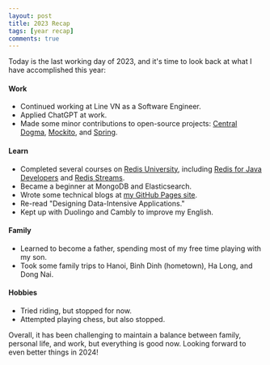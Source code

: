 ```yaml
---
layout: post
title: 2023 Recap
tags: [year recap]
comments: true
---
```

Today is the last working day of 2023, and it's time to look back at what I have accomplished this year:

#### Work
- Continued working at Line VN as a Software Engineer.
- Applied ChatGPT at work.
- Made some minor contributions to open-source projects: [Central Dogma](https://github.com/line/centraldogma), [Mockito](https://github.com/mockito/mockito), and [Spring](https://github.com/spring-projects).

#### Learn
- Completed several courses on [Redis University](https://university.redis.com/), including [Redis for Java Developers](https://university.redis.com/courses/ru102j) and [Redis Streams](https://university.redis.com/courses/ru202).
- Became a beginner at MongoDB and Elasticsearch.
- Wrote some technical blogs at [my GitHub Pages site](https://thachlp.github.io/).
- Re-read "Designing Data-Intensive Applications."
- Kept up with Duolingo and Cambly to improve my English.

#### Family
- Learned to become a father, spending most of my free time playing with my son.
- Took some family trips to Hanoi, Binh Dinh (hometown), Ha Long, and Dong Nai.

#### Hobbies
- Tried riding, but stopped for now.
- Attempted playing chess, but also stopped.

Overall, it has been challenging to maintain a balance between family, personal life, and work, but everything is good now. Looking forward to even better things in 2024!
